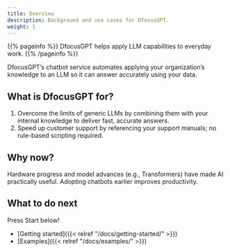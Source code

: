 ```yaml
---
title: Overview
description: Background and use cases for DfocusGPT.
weight: 1
---
```


{{% pageinfo %}}
DfocusGPT helps apply LLM capabilities to everyday work.
{{% /pageinfo %}}

DfocusGPT’s chatbot service automates applying your organization’s knowledge to an LLM so it can answer accurately using your data.

## What is DfocusGPT for?

1. Overcome the limits of generic LLMs by combining them with your internal knowledge to deliver fast, accurate answers.
2. Speed up customer support by referencing your support manuals; no rule-based scripting required.

## Why now?

Hardware progress and model advances (e.g., Transformers) have made AI practically useful. Adopting chatbots earlier improves productivity.

## What to do next

Press Start below!

* [Getting started]({{< relref "/docs/getting-started/" >}})
* [Examples]({{< relref "/docs/examples/" >}})
